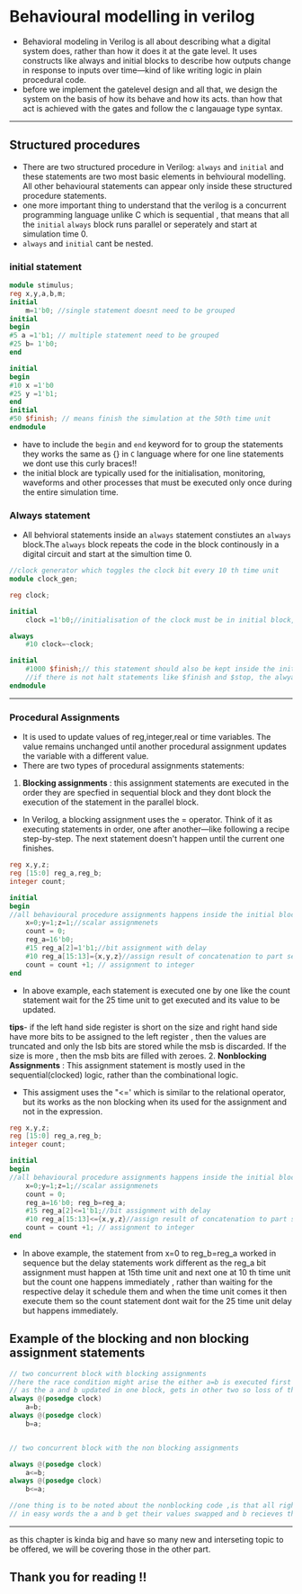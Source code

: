 # Behavioural modelling in verilog 

- Behavioral modeling in Verilog is all about describing what a digital system does, rather than how it does it at the gate level. It uses constructs like always and initial blocks to describe how outputs change in response to inputs over time—kind of like writing logic in plain procedural code.
- before we implement the gatelevel design and all that, we design the system on the basis of how its behave and how its acts. than how that act is achieved with the gates and follow the c langauage type syntax.
---
## Structured procedures 
- There are two structured procedure in Verilog: `always` and `initial` and these statements are two most basic elements in behvioural modelling. All other behavioural statements can appear only inside these structured procedure statements.
- one more important thing to understand that the verilog is a concurrent programming language unlike C which is sequential , that means that all the `initial` `always` block runs parallel or seperately and start at simulation time 0.
- `always` and `initial` cant be nested.

### initial statement

```verilog 
module stimulus;
reg x,y,a,b,m;
initial 
    m=1'b0; //single statement doesnt need to be grouped
initial 
begin 
#5 a =1'b1; // multiple statement need to be grouped 
#25 b= 1'b0;
end 

initial 
begin
#10 x =1'b0
#25 y =1'b1;
end 
initial 
#50 $finish; // means finish the simulation at the 50th time unit
endmodule
```
- have to include the `begin` and `end` keyword for to group the statements they works the same as {} in `C` language where for one line statements we dont use this curly braces!!
- the initial block are typically used for the initialisation, monitoring, waveforms and other processes that must be executed only once during the entire simulation time.

### Always statement
- All behvioral statements inside an `always` statement constiutes an ``always`` block.The `always` block repeats the code in the block continously in a digital circuit and start at the simultion time 0.

```verilog 
//clock generator which toggles the clock bit every 10 th time unit
module clock_gen;

reg clock;

initial 
    clock =1'b0;//initialisation of the clock must be in initial block, if we put it in always the clock will be initialised multiple times and its best to put it inside the initial.

always
    #10 clock=~clock;

initial 
    #1000 $finish;// this statement should also be kept inside the initial block,for we want it to execute only once at the 1000th time unit.
    //if there is not halt statements like $finish and $stop, the alwyas will run forever, like a infinite loop.
endmodule 
```
---
### Procedural Assignments 
- It is used to update values of reg,integer,real or time variables. The value remains unchanged until another procedural assignment updates the variable with a different value.
- There are two types of procedural assignments statements:
1. **Blocking assignments** :  this assignment statements are executed in the order they are specfied in sequential block and they dont block the execution of the statement in the parallel block.
- In Verilog, a blocking assignment uses the = operator. Think of it as executing statements in order, one after another—like following a recipe step-by-step. The next statement doesn't happen until the current one finishes.
```verilog 
reg x,y,z;
reg [15:0] reg_a,reg_b;
integer count;

initial 
begin 
//all behavioural procedure assignments happens inside the initial block and blocking assignments follow sequential manner
    x=0;y=1;z=1;//scalar assignmenets 
    count = 0;
    reg_a=16'b0;
    #15 reg_a[2]=1'b1;//bit assignment with delay 
    #10 reg_a[15:13]={x,y,z}//assign result of concatenation to part select of the vector with delay
    count = count +1; // assignment to integer 
end 
```
- In above example, each statement is executed one by one like the count statement wait for the 25 time unit to get executed and its value to be updated.

**tips**- if the left hand side register is short on the size and right hand side have more bits to be assigned to the left register , then the values are truncated and only the lsb bits are stored while the msb is discarded. If the size is more , then the msb bits are filled with zeroes.
2. **Nonblocking Assignments** : This assignment statement is mostly used in the sequential(clocked) logic, rather than the combinational logic.
- This assigment uses the "<=' which is similar to the relational operator, but its works as the non blocking when its used for the assignment and not in the expression.
```verilog 
reg x,y,z;
reg [15:0] reg_a,reg_b;
integer count;

initial 
begin 
//all behavioural procedure assignments happens inside the initial block and blocking assignments follow sequential manner
    x=0;y=1;z=1;//scalar assignmenets 
    count = 0;
    reg_a=16'b0; reg_b=reg_a;
    #15 reg_a[2]<=1'b1;//bit assignment with delay 
    #10 reg_a[15:13]<={x,y,z}//assign result of concatenation to part select of the vector with delay
    count = count +1; // assignment to integer 
end 
```
- In above example, the statement from x=0 to reg_b=reg_a worked in sequence but the delay statements work different as the reg_a bit assignment must happen at  15th time unit and next one at 10 th time unit but the count one happens immediately , rather than waiting for the respective delay it schedule them and when the time unit comes it then execute them so the count statement dont wait for the 25 time unit delay but happens immediately.

## Example of the blocking and non blocking assignment statements

```verilog 
// two concurrent block with blocking assignments
//here the race condition might arise the either a=b is executed first  before the b=a or vice versa and after the execution both a and b get the same one of the previous value of either a or b, and no swap occurs of a and b 
// as the a and b updated in one block, gets in other two so loss of the value occurs.
always @(posedge clock)
    a=b;
always @(posedge clock)
    b=a;


// two concurrent block with the non blocking assignments

always @(posedge clock)
    a<=b;
always @(posedge clock)
    b<=a;

//one thing is to be noted about the nonblocking code ,is that all right hand side variables are read and their value is stored in the temporary variable and during 'write' operation or assigment, those temporary values are assigned to the left hand side variables. 
// in easy words the a and b get their values swapped and b recieves the old copy of a, not the updated one and here the order of the block doesnt matters so no race condition.
```
---
as this chapter is kinda big and have so many new and interseting topic to be offered, we will be covering those in the other part.

## Thank you for reading !!
